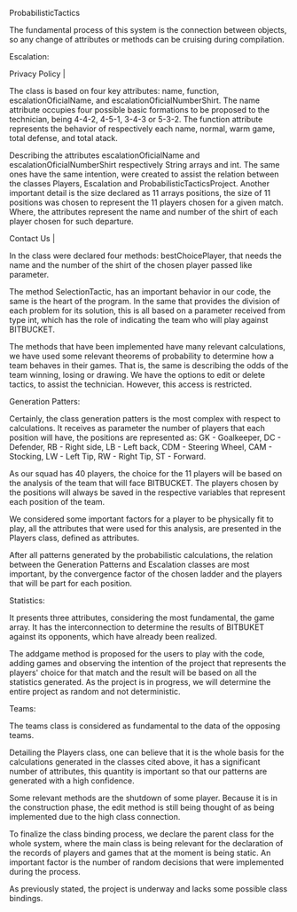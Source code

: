 ProbabilisticTactics

The fundamental process of this system is the connection between objects, so any change of attributes or methods can be
cruising during compilation.

Escalation:

Privacy Policy |

The class is based on four key attributes: name, function, escalationOficialName, and escalationOficialNumberShirt.
The name attribute occupies four possible basic formations to be proposed to the technician, being 4-4-2, 4-5-1, 3-4-3 or 5-3-2. The function attribute represents the behavior of respectively each name, normal, warm game, total defense, and total atack.

Describing the attributes escalationOficialName and escalationOficialNumberShirt respectively String arrays and int.
The same ones have the same intention, were created to assist the relation between the classes Players, Escalation and ProbabilisticTacticsProject. Another important detail is the size declared as 11 arrays positions, the size of 11 positions was chosen to represent the 11 players chosen for a given match. Where, the attributes represent the name and number of the shirt of each player chosen for such departure.

Contact Us |

In the class were declared four methods: bestChoicePlayer, that needs the name and the number of the shirt of the chosen player passed like parameter.

The method SelectionTactic, has an important behavior in our code, the same is the heart of the program. In the same that provides the division
of each problem for its solution, this is all based on a parameter received from type int, which has the role of indicating the team who will play against BITBUCKET.

The methods that have been implemented have many relevant calculations, we have used some relevant theorems of probability to
determine how a team behaves in their games. That is, the same is describing the odds of the team winning, losing or drawing. We have the options to edit or delete tactics, to assist the technician. However, this access is restricted.

Generation Patters:

Certainly, the class generation patters is the most complex with respect to calculations. It receives as parameter the number of players that each position will have, the positions are represented as: GK - Goalkeeper, DC - Defender, RB - Right side, LB - Left back, CDM - Steering Wheel, CAM - Stocking, LW - Left Tip, 	RW - Right Tip, ST - Forward.

As our squad has 40 players, the choice for the 11 players will be based on the analysis of the team that will face BITBUCKET. The players chosen by the positions will always be saved in the respective variables that represent each position of the team.

We considered some important factors for a player to be physically fit to play, all the attributes that were used for this analysis, are presented in the Players class, defined as attributes.

After all patterns generated by the probabilistic calculations, the relation between the Generation Patterns and Escalation classes are most important, by the convergence factor of the chosen ladder and the players that will be part for each position.

Statistics:

It presents three attributes, considering the most fundamental, the game array. It has the interconnection to determine the
results of BITBUKET against its opponents, which have already been realized.

The addgame method is proposed for the users to play with the code, adding games and observing the intention of the project that represents the players' choice for that match and the result will be based on all the statistics generated. As the project is in progress, we will determine the entire project as random and not deterministic.

Teams:

The teams class is considered as fundamental to the data of the opposing teams.

Detailing the Players class, one can believe that it is the whole basis for the calculations generated in the classes cited above, it has a significant number of attributes, this quantity is important so that our patterns are generated with a high confidence.

Some relevant methods are the shutdown of some player. Because it is in the construction phase, the edit method
is still being thought of as being implemented due to the high class connection.

To finalize the class binding process, we declare the parent class for the whole system, where the main class is being
relevant for the declaration of the records of players and games that at the moment is being static. An important factor is the number of random decisions that were implemented during the process.

As previously stated, the project is underway and lacks some possible class bindings.
